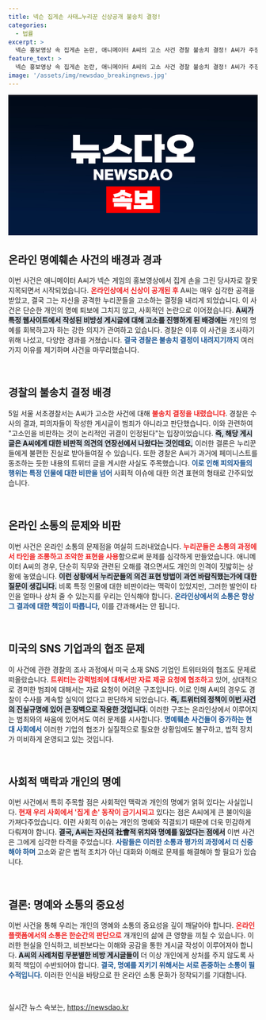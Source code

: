 ```yaml
---
title: 넥슨 집게손 사태…누리꾼 신상공개 불송치 결정!
categories:
  - 법률
excerpt: >
  넥슨 홍보영상 속 집게손 논란, 애니메이터 A씨의 고소 사건 경찰 불송치 결정! A씨가 주장한 명예훼손 혐의는 비판으로 판단되어 논란의 중심에서 진실은 어떻게 밝혀졌을까요? 클릭하여 모든 이면을 확인하세요!
feature_text: >
  넥슨 홍보영상 속 집게손 논란, 애니메이터 A씨의 고소 사건 경찰 불송치 결정! A씨가 주장한 명예훼손 혐의는 비판으로 판단되어 논란의 중심에서 진실은 어떻게 밝혀졌을까요? 클릭하여 모든 이면을 확인하세요!
image: '/assets/img/newsdao_breakingnews.jpg'
---
```


<p><img src="/assets/img/newsdao_breakingnews.jpg" alt="koreaapp 속보" /></p>

<h2 data-ke-size="size26">온라인 명예훼손 사건의 배경과 경과</h2>

<p data-ke-size="size16">이번 사건은 애니메이터 A씨가 넥슨 게임의 홍보영상에서 집게 손을 그린 당사자로 잘못 지목되면서 시작되었습니다. <b><span style="color: #ee2323;">온라인상에서 신상이 공개된 후</span></b> A씨는 매우 심각한 공격을 받았고, 결국 그는 자신을 공격한 누리꾼들을 고소하는 결정을 내리게 되었습니다. 이 사건은 단순한 개인의 명예 퇴보에 그치지 않고, 사회적인 논란으로 이어졌습니다. <b><span style="background-color: #21538527;">A씨가 특정 웹사이트에서 작성된 비방성 게시글에 대해 고소를 진행하게 된 배경에는</span></b> 개인의 명예를 회복하고자 하는 강한 의지가 관여하고 있습니다. 경찰은 이후 이 사건을 조사하기 위해 나섰고, 다양한 경과를 거쳤습니다. <b><span style="color: #1a5490;">결국 경찰은 불송치 결정이 내려지기까지</span></b> 여러 가지 이유를 제기하며 사건을 마무리했습니다.</p>

<p data-ke-size="size16">&nbsp;</p>

<h2 data-ke-size="size26">경찰의 불송치 결정 배경</h2>

<p data-ke-size="size16">5일 서울 서초경찰서는 A씨가 고소한 사건에 대해 <b><span style="color: #ee2323;">불송치 결정을 내렸습니다</span></b>. 경찰은 수사의 결과, 피의자들이 작성한 게시글이 범죄가 아니라고 판단했습니다. 이와 관련하여 "고소인을 비판하는 것이 논리적인 귀결이 인정된다"는 입장이었습니다. <b><span style="background-color: #21538527;">즉, 해당 게시글은 A씨에게 대한 비판적 의견의 연장선에서 나왔다는 것인데요,</span></b> 이러한 결론은 누리꾼들에게 불편한 진실로 받아들여질 수 있습니다. 또한 경찰은 A씨가 과거에 페미니스트를 동조하는 듯한 내용의 트위터 글을 게시한 사실도 주목했습니다. <b><span style="color: #1a5490;">이로 인해 피의자들의 행위는 특정 인물에 대한 비판을 넘어</span></b> 사회적 이슈에 대한 의견 표현의 형태로 간주되었습니다.</p>

<p data-ke-size="size16">&nbsp;</p>

<h2 data-ke-size="size26">온라인 소통의 문제와 비판</h2>

<p data-ke-size="size16">이번 사건은 온라인 소통의 문제점을 여실히 드러내었습니다. <b><span style="color: #ee2323;">누리꾼들은 소통의 과정에서 타인을 조롱하고 조악한 표현을 사용</span></b>함으로써 문제를 심각하게 만들었습니다. 애니메이터 A씨의 경우, 단순히 직무와 관련된 오해를 겪으면서도 개인의 인격이 짓밟히는 상황에 놓였습니다. <b><span style="background-color: #21538527;">이런 상황에서 누리꾼들의 의견 표현 방법이 과연 바람직했는가에 대한 질문이 생깁니다.</span></b> 비록 특정 인물에 대한 비판이라는 맥락이 있었지만, 그러한 발언이 타인을 얼마나 상처 줄 수 있는지를 우리는 인식해야 합니다. <b><span style="color: #1a5490;">온라인상에서의 소통은 항상 그 결과에 대한 책임이 따릅니다</span></b>, 이를 간과해서는 안 됩니다.</p>

<p data-ke-size="size16">&nbsp;</p>

<h2 data-ke-size="size26">미국의 SNS 기업과의 협조 문제</h2>

<p data-ke-size="size16">이 사건에 관한 경찰의 조사 과정에서 미국 소재 SNS 기업인 트위터와의 협조도 문제로 떠올랐습니다. <b><span style="color: #ee2323;">트위터는 강력범죄에 대해서만 자료 제공 요청에 협조하고</span></b> 있어, 상대적으로 경미한 범죄에 대해서는 자료 요청이 어려운 구조입니다. 이로 인해 A씨의 경우도 경찰이 수사를 계속할 실익이 없다고 판단하게 되었습니다. <b><span style="background-color: #21538527;">즉, 트위터의 정책이 이번 사건의 진실규명에 있어 큰 장벽으로 작용한 것입니다.</span></b> 이러한 구조는 온라인상에서 이루어지는 범죄와의 싸움에 있어서도 여러 문제를 시사합니다. <b><span style="color: #1a5490;">명예훼손 사건들이 증가하는 현대 사회에서</span></b> 이러한 기업의 협조가 실질적으로 필요한 상황임에도 불구하고, 법적 장치가 미비하게 운영되고 있는 것입니다.</p>

<p data-ke-size="size16">&nbsp;</p>

<h2 data-ke-size="size26">사회적 맥락과 개인의 명예</h2>

<p data-ke-size="size16">이번 사건에서 특히 주목할 점은 사회적인 맥락과 개인의 명예가 얽혀 있다는 사실입니다. <b><span style="color: #ee2323;">현재 우리 사회에서 '집게 손' 동작이 금기시되고</span></b> 있다는 점은 A씨에게 큰 불이익을 가져다주었습니다. 이런 사회적 이슈는 개인의 명예와 직결되기 때문에 더욱 민감하게 다뤄져야 합니다. <b><span style="background-color: #21538527;">결국, A씨는 자신의 社會적 위치와 명예를 잃었다는 점에서</span></b> 이번 사건은 그에게 심각한 타격을 주었습니다. <b><span style="color: #1a5490;">사람들은 이러한 소통과 평가의 과정에서 더 신중해야 하며</span></b> 고소와 같은 법적 조치가 아닌 대화와 이해로 문제를 해결해야 할 필요가 있습니다.</p>

<p data-ke-size="size16">&nbsp;</p>

<h2 data-ke-size="size26">결론: 명예와 소통의 중요성</h2>

<p data-ke-size="size16">이번 사건을 통해 우리는 개인의 명예와 소통의 중요성을 깊이 깨달아야 합니다. <b><span style="color: #ee2323;">온라인 플랫폼에서의 소통은 한순간의 판단으로</span></b> 개개인의 삶에 큰 영향을 끼칠 수 있습니다. 이러한 현실을 인식하고, 비판보다는 이해와 공감을 통한 게시글 작성이 이루어져야 합니다. <b><span style="background-color: #21538527;">A씨의 사례처럼 무분별한 비방 게시글들이</span></b> 더 이상 개인에게 상처를 주지 않도록 사회적 책임이 수반되어야 합니다. <b><span style="color: #1a5490;">결국, 명예를 지키기 위해서는 서로 존중하는 소통이 필수적입니다</span></b>. 이러한 인식을 바탕으로 한 온라인 소통 문화가 정착되기를 기대합니다.</p>

<p data-ke-size="size16">&nbsp;</p>
실시간 뉴스 속보는, <a href="https://newsdao.kr" rel="dofollow">https://newsdao.kr</a>


